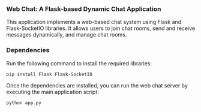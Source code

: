 ### Web Chat: A Flask-based Dynamic Chat Application
This application implements a web-based chat system using Flask and Flask-SocketIO libraries. 
It allows users to join chat rooms, send and receive messages dynamically, and manage chat rooms.

### Dependencies 
Run the following command to install the required libraries:
```
pip install Flask Flask-SocketIO
```
Once the dependencies are installed, you can run the web chat server by executing the main application script:
```
python app.py
```

